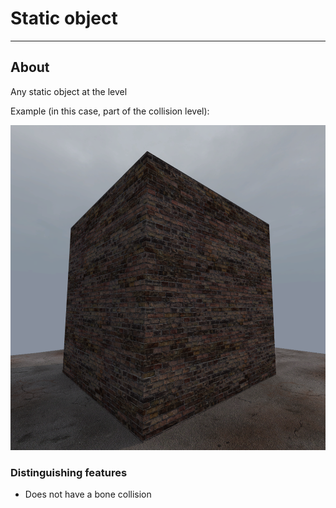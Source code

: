 # Static object

___

## About

Any static object at the level

Example (in this case, part of the collision level):

![example centered](../images/static_object.png)

### Distinguishing features

- Does not have a bone collision
